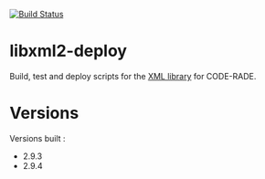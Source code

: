 [![Build Status](http://ci.sagrid.ac.za/buildStatus/icon?job=libxml2-deploy)](http://ci.sagrid.ac.za/job/libxml2-deploy)

# libxml2-deploy

Build, test and deploy scripts for the [XML library](http://xmlsoft.org/) for CODE-RADE.

# Versions

Versions built :

  - 2.9.3
  - 2.9.4
